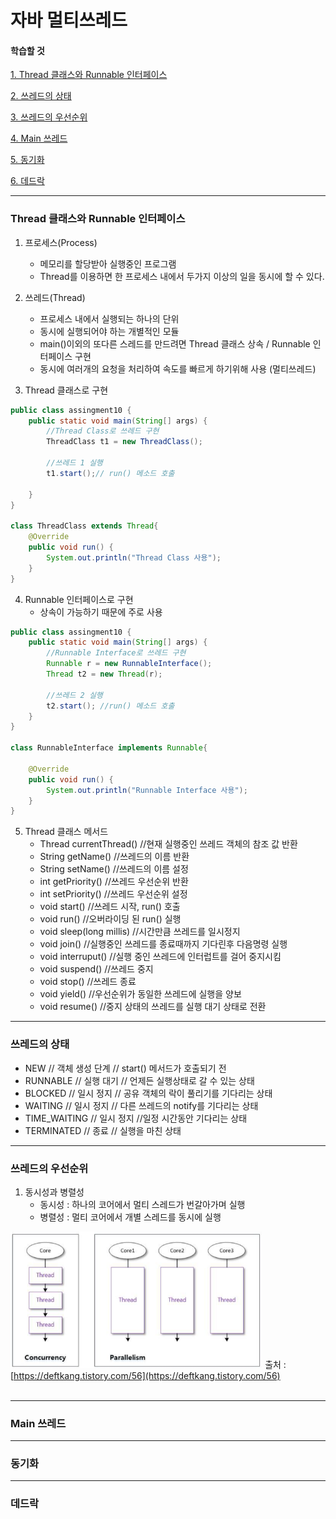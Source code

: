 # 자바 멀티쓰레드


#### 학습할 것

[1. Thread 클래스와 Runnable 인터페이스](#Thread-클래스와-Runnable-인터페이스)

[2. 쓰레드의 상태](#쓰레드의-상태)

[3. 쓰레드의 우선순위](#쓰레드의-우선순위)

[4. Main 쓰레드](#Main-쓰레드)

[5. 동기화](#동기화)

[6. 데드락](#데드락)



---
### Thread 클래스와 Runnable 인터페이스
1. 프로세스(Process)
    - 메모리를 할당받아 실행중인 프로그램
    - Thread를 이용하면 한 프로세스 내에서 두가지 이상의 일을 동시에 할 수 있다.
    
2. 쓰레드(Thread)
    - 프로세스 내에서 실행되는 하나의 단위
    - 동시에 실행되어야 하는 개별적인 모듈
    - main()이외의 또다른 스레드를 만드려면 Thread 클래스 상속 / Runnable 인터페이스 구현
    - 동시에 여러개의 요청을 처리하여 속도를 빠르게 하기위해 사용 (멀티쓰레드)
   
3. Thread 클래스로 구현
```java
public class assingment10 {
    public static void main(String[] args) {
        //Thread Class로 쓰레드 구현
        ThreadClass t1 = new ThreadClass();

        //쓰레드 1 실행
        t1.start();// run() 메소드 호출
        
    }
}

class ThreadClass extends Thread{
    @Override
    public void run() {
        System.out.println("Thread Class 사용");
    }
}
```

4. Runnable 인터페이스로 구현
   - 상속이 가능하기 때문에 주로 사용
```java
public class assingment10 {
    public static void main(String[] args) {
        //Runnable Interface로 쓰레드 구현
        Runnable r = new RunnableInterface();
        Thread t2 = new Thread(r);

        //쓰레드 2 실행
        t2.start(); //run() 메소드 호출
    }
}

class RunnableInterface implements Runnable{

    @Override
    public void run() {
        System.out.println("Runnable Interface 사용");
    }
}
```

5. Thread 클래스 메서드
   - Thread currentThread() //현재 실행중인 쓰레드 객체의 참조 값 반환
   - String getName() //쓰레드의 이름 반환
   - String setName() //쓰레드의 이름 설정
   - int getPriority() //쓰레드 우선순위 반환
   - int setPriority() //쓰레드 우선순위 설정
   - void start() //쓰레드 시작, run() 호출
   - void run() //오버라이딩 된 run() 실행
   - void sleep(long millis) //시간만큼 쓰레드를 일시정지
   - void join() //실행중인 쓰레드를 종료때까지 기다린후 다음명령 실행
   - void interruput() //실행 중인 쓰레드에 인터럽트를 걸어 중지시킴
   - void suspend() //쓰레드 중지
   - void stop() //쓰레드 종료
   - void yield() //우선순위가 동일한 쓰레드에 실행을 양보
   - void resume() //중지 상태의 쓰레드를 실행 대기 상태로 전환


---
### 쓰레드의 상태
   - NEW // 객체 생성 단계 // start() 메서드가 호출되기 전
   - RUNNABLE // 실행 대기 // 언제든 실행상태로 갈 수 있는 상태
   - BLOCKED // 일시 정지 // 공유 객체의 락이 풀리기를 기다리는 상태
   - WAITING // 일시 정지 // 다른 쓰레드의 notify를 기다리는 상태
   - TIME_WAITING // 일시 정지 //일정 시간동안 기다리는 상태
   - TERMINATED // 종료 // 실행을 마친 상태


---
### 쓰레드의 우선순위
1. 동시성과 병렬성
   - 동시성 : 하나의 코어에서 멀티 스레드가 번갈아가며 실행
   - 병렬성 : 멀티 코어에서 개별 스레드를 동시에 실행

<img src="../../../../resources/image/쓰레드병렬동시성.PNG" width="80%" height="70%"></img>
출처 : [https://deftkang.tistory.com/56](https://deftkang.tistory.com/56)
<br><br>


---
### Main 쓰레드



---
### 동기화



---
### 데드락